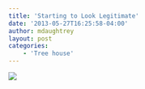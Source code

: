 ```yaml
---
title: 'Starting to Look Legitimate'
date: '2013-05-27T16:25:58-04:00'
author: mdaughtrey
layout: post
categories:
    - 'Tree house'
---
```


![](/assets/uploads/2013/05/20130527-162554.jpg)
